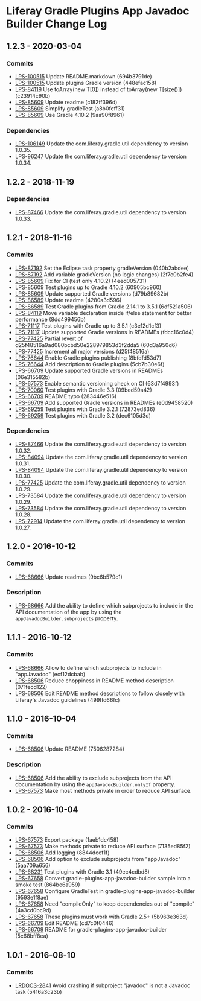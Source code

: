 # Liferay Gradle Plugins App Javadoc Builder Change Log

## 1.2.3 - 2020-03-04

### Commits
- [LPS-100515] Update README.markdown (694b3791de)
- [LPS-100515] Update plugins Gradle version (448efac158)
- [LPS-84119] Use toArray(new T[0]) instead of toArray(new T[size()])
(c23914c90b)
- [LPS-85609] Update readme (c182ff396d)
- [LPS-85609] Simplify gradleTest (a8b0feff31)
- [LPS-85609] Use Gradle 4.10.2 (9aa90f8961)

### Dependencies
- [LPS-106149] Update the com.liferay.gradle.util dependency to version 1.0.35.
- [LPS-96247] Update the com.liferay.gradle.util dependency to version 1.0.34.

## 1.2.2 - 2018-11-19

### Dependencies
- [LPS-87466] Update the com.liferay.gradle.util dependency to version 1.0.33.

## 1.2.1 - 2018-11-16

### Commits
- [LPS-87192] Set the Eclipse task property gradleVersion (040b2abdee)
- [LPS-87192] Add variable gradleVersion (no logic changes) (2f7c0b2fe4)
- [LPS-85609] Fix for CI (test only 4.10.2) (4eed005731)
- [LPS-85609] Test plugins up to Gradle 4.10.2 (60905bc960)
- [LPS-85609] Update supported Gradle versions (d79b89682b)
- [LPS-86589] Update readme (4280a3d596)
- [LPS-86589] Test Gradle plugins from Gradle 2.14.1 to 3.5.1 (6df521a506)
- [LPS-84119] Move variable declaration inside if/else statement for better
performance (8dd499456b)
- [LPS-71117] Test plugins with Gradle up to 3.5.1 (c3e12d1cf3)
- [LPS-71117] Update supported Gradle versions in READMEs (fdcc16c0d4)
- [LPS-77425] Partial revert of d25f48516a9ad080bcbd50e228979853d3f2dda5
(60d3a950d6)
- [LPS-77425] Increment all major versions (d25f48516a)
- [LPS-76644] Enable Gradle plugins publishing (8bfdfd53d7)
- [LPS-76644] Add description to Gradle plugins (5cb7b30e6f)
- [LPS-66709] Update supported Gradle versions in READMEs (06e315582b)
- [LPS-67573] Enable semantic versioning check on CI (63d7f4993f)
- [LPS-70060] Test plugins with Gradle 3.3 (09bed59a42)
- [LPS-66709] README typo (283446e516)
- [LPS-66709] Add supported Gradle versions in READMEs (e0d9458520)
- [LPS-69259] Test plugins with Gradle 3.2.1 (72873ed836)
- [LPS-69259] Test plugins with Gradle 3.2 (dec6105d3d)

### Dependencies
- [LPS-87466] Update the com.liferay.gradle.util dependency to version 1.0.32.
- [LPS-84094] Update the com.liferay.gradle.util dependency to version 1.0.31.
- [LPS-84094] Update the com.liferay.gradle.util dependency to version 1.0.30.
- [LPS-77425] Update the com.liferay.gradle.util dependency to version 1.0.29.
- [LPS-73584] Update the com.liferay.gradle.util dependency to version 1.0.29.
- [LPS-73584] Update the com.liferay.gradle.util dependency to version 1.0.28.
- [LPS-72914] Update the com.liferay.gradle.util dependency to version 1.0.27.

## 1.2.0 - 2016-10-12

### Commits
- [LPS-68666] Update readmes (9bc6b579c1)

### Description
- [LPS-68666] Add the ability to define which subprojects to include in the API
documentation of the app by using the `appJavadocBuilder.subprojects` property.

## 1.1.1 - 2016-10-12

### Commits
- [LPS-68666] Allow to define which subprojects to include in "appJavadoc"
(ecf12dcbab)
- [LPS-68506] Reduce choppiness in README method description (071fecd122)
- [LPS-68506] Edit README method descriptions to follow closely with Liferay's
Javadoc guidelines (499ffd66fc)

## 1.1.0 - 2016-10-04

### Commits
- [LPS-68506] Update README (7506287284)

### Description
- [LPS-68506] Add the ability to exclude subprojects from the API documentation
by using the `appJavadocBuilder.onlyIf` property.
- [LPS-67573] Make most methods private in order to reduce API surface.

## 1.0.2 - 2016-10-04

### Commits
- [LPS-67573] Export package (1aeb1dc458)
- [LPS-67573] Make methods private to reduce API surface (7135ed85f2)
- [LPS-68506] Add logging (8844dcef1f)
- [LPS-68506] Add option to exclude subprojects from "appJavadoc" (5aa709a656)
- [LPS-68231] Test plugins with Gradle 3.1 (49ec4cdbd8)
- [LPS-67658] Convert gradle-plugins-app-javadoc-builder sample into a smoke
test (864be6a959)
- [LPS-67658] Configure GradleTest in gradle-plugins-app-javadoc-builder
(9593e1f8ae)
- [LPS-67658] Need "compileOnly" to keep dependencies out of "compile"
(4a3cd0bc9d)
- [LPS-67658] These plugins must work with Gradle 2.5+ (5b963e363d)
- [LPS-66709] Edit README (cd7c0f0446)
- [LPS-66709] README for gradle-plugins-app-javadoc-builder (5c68bff8ea)

## 1.0.1 - 2016-08-10

### Commits
- [LRDOCS-2841] Avoid crashing if subproject "javadoc" is not a Javadoc task
(5416a3c23b)

[LPS-66709]: https://issues.liferay.com/browse/LPS-66709
[LPS-67573]: https://issues.liferay.com/browse/LPS-67573
[LPS-67658]: https://issues.liferay.com/browse/LPS-67658
[LPS-68231]: https://issues.liferay.com/browse/LPS-68231
[LPS-68506]: https://issues.liferay.com/browse/LPS-68506
[LPS-68666]: https://issues.liferay.com/browse/LPS-68666
[LPS-69259]: https://issues.liferay.com/browse/LPS-69259
[LPS-70060]: https://issues.liferay.com/browse/LPS-70060
[LPS-71117]: https://issues.liferay.com/browse/LPS-71117
[LPS-72914]: https://issues.liferay.com/browse/LPS-72914
[LPS-73584]: https://issues.liferay.com/browse/LPS-73584
[LPS-76644]: https://issues.liferay.com/browse/LPS-76644
[LPS-77425]: https://issues.liferay.com/browse/LPS-77425
[LPS-84094]: https://issues.liferay.com/browse/LPS-84094
[LPS-84119]: https://issues.liferay.com/browse/LPS-84119
[LPS-85609]: https://issues.liferay.com/browse/LPS-85609
[LPS-86589]: https://issues.liferay.com/browse/LPS-86589
[LPS-87192]: https://issues.liferay.com/browse/LPS-87192
[LPS-87466]: https://issues.liferay.com/browse/LPS-87466
[LPS-96247]: https://issues.liferay.com/browse/LPS-96247
[LPS-100515]: https://issues.liferay.com/browse/LPS-100515
[LPS-106149]: https://issues.liferay.com/browse/LPS-106149
[LRDOCS-2841]: https://issues.liferay.com/browse/LRDOCS-2841
